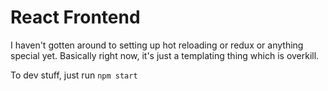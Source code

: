 # React Frontend

I haven't gotten around to setting up hot reloading or redux or anything special yet. Basically right now, it's just a templating thing which is overkill.

To dev stuff, just run `npm start`